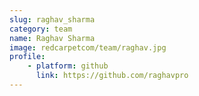 ```yaml
---
slug: raghav_sharma
category: team
name: Raghav Sharma
image: redcarpetcom/team/raghav.jpg
profile:
    - platform: github
      link: https://github.com/raghavpro
---
```

